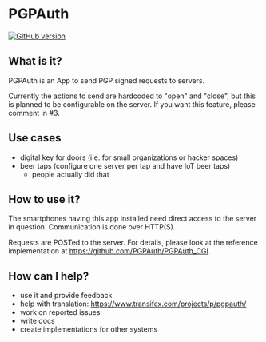 # PGPAuth
[![GitHub version](https://badge.fury.io/gh/PGPAuth%2FPGPAuth_Android.svg)](http://badge.fury.io/gh/PGPAuth%2FPGPAuth_Android) 

## What is it?
PGPAuth is an App to send PGP signed requests to servers.

Currently the actions to send are hardcoded to "open" and "close", but this is planned to be configurable on the server. If you want this feature, please comment in #3.

## Use cases

* digital key for doors (i.e. for small organizations or hacker spaces)
* beer taps (configure one server per tap and have IoT beer taps)
  * people actually did that

## How to use it?

The smartphones having this app installed need direct access to the server in question. Communication is done over HTTP(S). 

Requests are POSTed to the server. For details, please look at the reference implementation at https://github.com/PGPAuth/PGPAuth_CGI.


## How can I help?
* use it and provide feedback
* help with translation: https://www.transifex.com/projects/p/pgpauth/
* work on reported issues
* write docs
* create implementations for other systems
